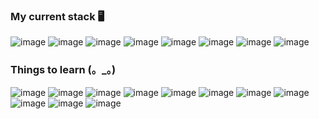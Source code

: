 ### My current stack 🖥
![image](https://user-images.githubusercontent.com/46305573/121416994-d0e93880-c93f-11eb-8358-80e2ff161db6.png)
![image](https://user-images.githubusercontent.com/46305573/121419345-3b02dd00-c942-11eb-8526-9bc83992a02e.png)
![image](https://user-images.githubusercontent.com/46305573/121417026-d6df1980-c93f-11eb-9f3d-382f04f4441b.png)
![image](https://user-images.githubusercontent.com/46305573/121417082-e5c5cc00-c93f-11eb-9c6c-7cb8eab13db9.png)
![image](https://user-images.githubusercontent.com/46305573/121417090-e8282600-c93f-11eb-9cdb-52efcb4e8cd7.png)
![image](https://user-images.githubusercontent.com/46305573/121417154-f6764200-c93f-11eb-9dea-2f26f28e0fb4.png)
![image](https://user-images.githubusercontent.com/46305573/121417172-faa25f80-c93f-11eb-9568-29812edd1076.png)
![image](https://user-images.githubusercontent.com/46305573/121417201-01c96d80-c940-11eb-83e6-80df14efef62.png)

### Things to learn (。_。)
![image](https://user-images.githubusercontent.com/46305573/121422609-c893fc00-c945-11eb-9298-b15f2c8ab3c9.png)
![image](https://user-images.githubusercontent.com/46305573/121422640-d053a080-c945-11eb-9825-a54bfcfc3d48.png)
![image](https://user-images.githubusercontent.com/46305573/121422670-d77aae80-c945-11eb-82de-107b9f45d5bc.png)
![image](https://user-images.githubusercontent.com/46305573/121422541-b6b25900-c945-11eb-87af-6a609dbf9c28.png)
![image](https://user-images.githubusercontent.com/46305573/121422999-2de7ed00-c946-11eb-8087-16389df45f8a.png)
![image](https://user-images.githubusercontent.com/46305573/121422860-042ec600-c946-11eb-9b24-d305eb38e3fb.png)
![image](https://user-images.githubusercontent.com/46305573/121422835-fe38e500-c945-11eb-9af5-2eb3a8f6ad54.png)
![image](https://user-images.githubusercontent.com/46305573/121422891-0c870100-c946-11eb-959a-58d2eff1ffe5.png)
![image](https://user-images.githubusercontent.com/46305573/121423529-bfeff580-c946-11eb-9838-74b21548ffcf.png)
![image](https://user-images.githubusercontent.com/46305573/121423082-4526da80-c946-11eb-968a-a0d11d029aa9.png)
![image](https://user-images.githubusercontent.com/46305573/121423235-6b4c7a80-c946-11eb-86c8-e6fce1b3fb72.png)

<!--
**IsaqueO-Silva/IsaqueO-Silva** is a ✨ _special_ ✨ repository because its `README.md` (this file) appears on your GitHub profile.

Here are some ideas to get you started:

- 🔭 I’m currently working on ...
- 🌱 I’m currently learning ...
- 👯 I’m looking to collaborate on ...
- 🤔 I’m looking for help with ...
- 💬 Ask me about ...
- 📫 How to reach me: ...
- 😄 Pronouns: ...
- ⚡ Fun fact: ...
-->
